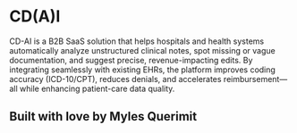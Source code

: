 # CD(A)I
CD-AI is a B2B SaaS solution that helps hospitals and health systems automatically analyze unstructured clinical notes, spot missing or vague documentation, and suggest precise, revenue-impacting edits. By integrating seamlessly with existing EHRs, the platform improves coding accuracy (ICD-10/CPT), reduces denials, and accelerates reimbursement—all while enhancing patient-care data quality. 


## Built with love by Myles Querimit
